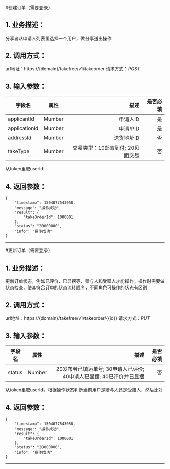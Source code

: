 #创建订单（需要登录）
## 1. 业务描述：
分享者从申请人列表里选择一个用户，做分享送出操作

## 2. 调用方式：
url地址：https://{domain}/takefree/v1/takeorder
请求方式：*POST*

## 3. 输入参数：
|字段名|属性|描述|是否必填|
|---------|:------:|------:|------------:|
|applicantId|Mumber|申请人ID|是|
|applicationId|Mumber|申请单ID|是|
|addressId|Mumber|送货地址ID|否|
|takeType|Mumber|交易类型：10邮寄到付; 20见面交易|否|
从token里取userId

## 4. 返回参数：
```
{
    "timestamp": 1504077543058,
    "message": "操作成功",
    "result": {
        "takeOrderId": 1000001
    },
    "status": "20000000",
    "info": "操作成功"
}
```
***

#更新订单（需要登录）
## 1. 业务描述：
更新订单状态，例如已评价、已显摆等，赠与人和受赠人才能操作，操作时需要做状态检查，使其符合订单的状态流转顺序，不同角色可操作的状态有区别

## 2. 调用方式：
url地址：https://{domain}/takefree/v1/takeorder/{{id}}
请求方式：*PUT*

## 3. 输入参数：
|字段名|属性|描述|是否必填|
|---------|:------:|------:|------------:|
|status|Number|20发布者已填运单号; 30申请人已评价; 40申请人已显摆; 40已评价并已显摆|否|
从token里取userId，根据操作状态判断当前用户是赠与人还是受赠人，然后比对

## 4. 返回参数：
```
{
    "timestamp": 1504077543058,
    "message": "操作成功",
    "result": {
        "takeOrderId": 1000001
    },
    "status": "20000000",
    "info": "操作成功"
}
```
***
